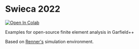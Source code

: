 # Swieca 2022

[![Open In Colab](https://colab.research.google.com/assets/colab-badge.svg)](https://colab.research.google.com/github/badarots/swieca22/)

Examples for open-source finite element analysis in Garfield++

Based on [Renner's](https://github.com/jerenner/garfieldfem) simulation environment.
